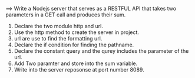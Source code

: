 
==> Write a Nodejs server that serves as a RESTFUL API that takes two parameters in a GET call and produces their sum.


1. Declare the two module http and url.
2. Use the http method to create the server in project.
3. url are use to find the formatting url.
4. Declare the if condition for finding the pathname.
5. Declare the constant query and the qurey includes the parameter of the url.
6. Add Two paramter and store into the sum variable.
7. Write into the server reposonse at port number 8089.
